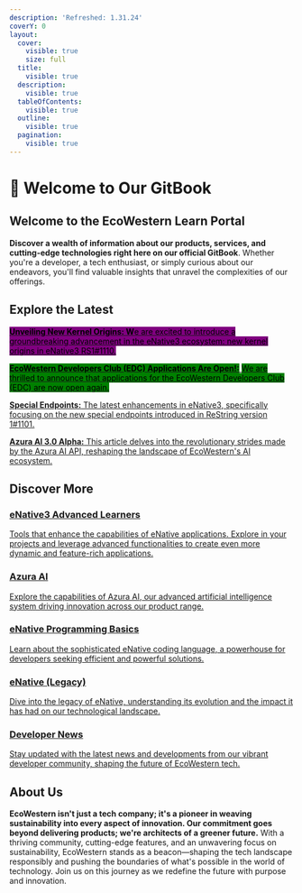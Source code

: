 ```yaml
---
description: 'Refreshed: 1.31.24'
coverY: 0
layout:
  cover:
    visible: true
    size: full
  title:
    visible: true
  description:
    visible: true
  tableOfContents:
    visible: true
  outline:
    visible: true
  pagination:
    visible: true
---
```


# 👋 Welcome to Our GitBook

## **Welcome to the EcoWestern Learn Portal**

**Discover a wealth of information about our products, services, and cutting-edge technologies right here on our official GitBook**. Whether you're a developer, a tech enthusiast, or simply curious about our endeavors, you'll find valuable insights that unravel the complexities of our offerings.

## **Explore the Latest**

[<mark style="background-color:purple;">**Unveiling New Kernel Origins: W**</mark><mark style="background-color:purple;">e are excited to introduce a groundbreaking advancement in the eNative3 ecosystem: new kernel origins in eNative3 RS1#1110.</mark>](enative3/unveiling-new-kernel-origins-in-enative3-rs1-1110.md)

[<mark style="background-color:green;">**EcoWestern Developers Club (EDC) Applications Are Open!:**</mark> <mark style="background-color:green;"></mark><mark style="background-color:green;">We are thrilled to announce that applications for the EcoWestern Developers Club (EDC) are now open again.</mark>](developer-news/ecowestern-developers-club-edc-applications-are-open.md)

[**Special Endpoints:** The latest enhancements in eNative3, specifically focusing on the new special endpoints introduced in ReString version 1#1101.](enative3/new-special-endpoints-in-restring-1-1101.md)

[**Azura AI 3.0 Alpha:** This article delves into the revolutionary strides made by the Azura AI API, reshaping the landscape of EcoWestern's AI ecosystem.](azura/azura-ai-3.0-alpha.md)

## **Discover More**

### [eNative3 Advanced Learners](broken-reference)

[ Tools that enhance the capabilities of eNative applications. Explore in your projects and leverage advanced functionalities to create even more dynamic and feature-rich applications.](broken-reference)

### [**Azura AI**](broken-reference)

[Explore the capabilities of Azura AI, our advanced artificial intelligence system driving innovation across our product range.](broken-reference)

### [**eNative Programming Basics**](broken-reference)

[Learn about the sophisticated eNative coding language, a powerhouse for developers seeking efficient and powerful solutions.](broken-reference)

### [**eNative (Legacy)**](broken-reference)

[Dive into the legacy of eNative, understanding its evolution and the impact it has had on our technological landscape.](broken-reference)

### [**Developer News**](broken-reference)

[Stay updated with the latest news and developments from our vibrant developer community, shaping the future of EcoWestern tech.](broken-reference)

## **About Us**

**EcoWestern isn't just a tech company; it's a pioneer in weaving sustainability into every aspect of innovation. Our commitment goes beyond delivering products; we're architects of a greener future.** With a thriving community, cutting-edge features, and an unwavering focus on sustainability, EcoWestern stands as a beacon—shaping the tech landscape responsibly and pushing the boundaries of what's possible in the world of technology. Join us on this journey as we redefine the future with purpose and innovation.
